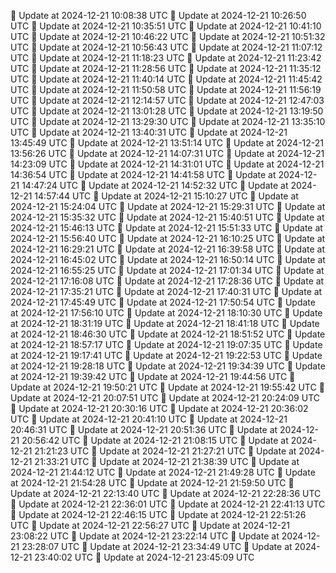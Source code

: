 🔄 Update at 2024-12-21 10:08:38 UTC
🔄 Update at 2024-12-21 10:26:50 UTC
🔄 Update at 2024-12-21 10:35:51 UTC
🔄 Update at 2024-12-21 10:41:10 UTC
🔄 Update at 2024-12-21 10:46:22 UTC
🔄 Update at 2024-12-21 10:51:32 UTC
🔄 Update at 2024-12-21 10:56:43 UTC
🔄 Update at 2024-12-21 11:07:12 UTC
🔄 Update at 2024-12-21 11:18:23 UTC
🔄 Update at 2024-12-21 11:23:42 UTC
🔄 Update at 2024-12-21 11:28:56 UTC
🔄 Update at 2024-12-21 11:35:12 UTC
🔄 Update at 2024-12-21 11:40:14 UTC
🔄 Update at 2024-12-21 11:45:42 UTC
🔄 Update at 2024-12-21 11:50:58 UTC
🔄 Update at 2024-12-21 11:56:19 UTC
🔄 Update at 2024-12-21 12:14:57 UTC
🔄 Update at 2024-12-21 12:47:03 UTC
🔄 Update at 2024-12-21 13:01:28 UTC
🔄 Update at 2024-12-21 13:19:50 UTC
🔄 Update at 2024-12-21 13:29:30 UTC
🔄 Update at 2024-12-21 13:35:10 UTC
🔄 Update at 2024-12-21 13:40:31 UTC
🔄 Update at 2024-12-21 13:45:49 UTC
🔄 Update at 2024-12-21 13:51:14 UTC
🔄 Update at 2024-12-21 13:56:26 UTC
🔄 Update at 2024-12-21 14:07:31 UTC
🔄 Update at 2024-12-21 14:23:09 UTC
🔄 Update at 2024-12-21 14:31:01 UTC
🔄 Update at 2024-12-21 14:36:54 UTC
🔄 Update at 2024-12-21 14:41:58 UTC
🔄 Update at 2024-12-21 14:47:24 UTC
🔄 Update at 2024-12-21 14:52:32 UTC
🔄 Update at 2024-12-21 14:57:44 UTC
🔄 Update at 2024-12-21 15:10:27 UTC
🔄 Update at 2024-12-21 15:24:04 UTC
🔄 Update at 2024-12-21 15:29:31 UTC
🔄 Update at 2024-12-21 15:35:32 UTC
🔄 Update at 2024-12-21 15:40:51 UTC
🔄 Update at 2024-12-21 15:46:13 UTC
🔄 Update at 2024-12-21 15:51:33 UTC
🔄 Update at 2024-12-21 15:56:40 UTC
🔄 Update at 2024-12-21 16:10:25 UTC
🔄 Update at 2024-12-21 16:29:21 UTC
🔄 Update at 2024-12-21 16:39:58 UTC
🔄 Update at 2024-12-21 16:45:02 UTC
🔄 Update at 2024-12-21 16:50:14 UTC
🔄 Update at 2024-12-21 16:55:25 UTC
🔄 Update at 2024-12-21 17:01:34 UTC
🔄 Update at 2024-12-21 17:16:08 UTC
🔄 Update at 2024-12-21 17:28:36 UTC
🔄 Update at 2024-12-21 17:35:21 UTC
🔄 Update at 2024-12-21 17:40:31 UTC
🔄 Update at 2024-12-21 17:45:49 UTC
🔄 Update at 2024-12-21 17:50:54 UTC
🔄 Update at 2024-12-21 17:56:10 UTC
🔄 Update at 2024-12-21 18:10:30 UTC
🔄 Update at 2024-12-21 18:31:19 UTC
🔄 Update at 2024-12-21 18:41:18 UTC
🔄 Update at 2024-12-21 18:46:30 UTC
🔄 Update at 2024-12-21 18:51:52 UTC
🔄 Update at 2024-12-21 18:57:17 UTC
🔄 Update at 2024-12-21 19:07:35 UTC
🔄 Update at 2024-12-21 19:17:41 UTC
🔄 Update at 2024-12-21 19:22:53 UTC
🔄 Update at 2024-12-21 19:28:18 UTC
🔄 Update at 2024-12-21 19:34:39 UTC
🔄 Update at 2024-12-21 19:39:42 UTC
🔄 Update at 2024-12-21 19:44:56 UTC
🔄 Update at 2024-12-21 19:50:21 UTC
🔄 Update at 2024-12-21 19:55:42 UTC
🔄 Update at 2024-12-21 20:07:51 UTC
🔄 Update at 2024-12-21 20:24:09 UTC
🔄 Update at 2024-12-21 20:30:16 UTC
🔄 Update at 2024-12-21 20:36:02 UTC
🔄 Update at 2024-12-21 20:41:10 UTC
🔄 Update at 2024-12-21 20:46:31 UTC
🔄 Update at 2024-12-21 20:51:36 UTC
🔄 Update at 2024-12-21 20:56:42 UTC
🔄 Update at 2024-12-21 21:08:15 UTC
🔄 Update at 2024-12-21 21:21:23 UTC
🔄 Update at 2024-12-21 21:27:21 UTC
🔄 Update at 2024-12-21 21:33:21 UTC
🔄 Update at 2024-12-21 21:38:39 UTC
🔄 Update at 2024-12-21 21:44:12 UTC
🔄 Update at 2024-12-21 21:49:28 UTC
🔄 Update at 2024-12-21 21:54:28 UTC
🔄 Update at 2024-12-21 21:59:50 UTC
🔄 Update at 2024-12-21 22:13:40 UTC
🔄 Update at 2024-12-21 22:28:36 UTC
🔄 Update at 2024-12-21 22:36:01 UTC
🔄 Update at 2024-12-21 22:41:13 UTC
🔄 Update at 2024-12-21 22:46:15 UTC
🔄 Update at 2024-12-21 22:51:26 UTC
🔄 Update at 2024-12-21 22:56:27 UTC
🔄 Update at 2024-12-21 23:08:22 UTC
🔄 Update at 2024-12-21 23:22:14 UTC
🔄 Update at 2024-12-21 23:28:07 UTC
🔄 Update at 2024-12-21 23:34:49 UTC
🔄 Update at 2024-12-21 23:40:02 UTC
🔄 Update at 2024-12-21 23:45:09 UTC
